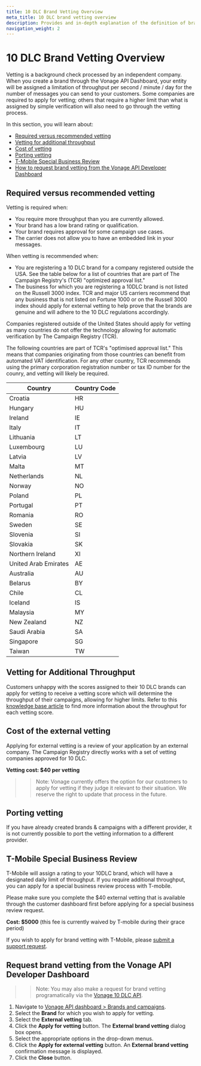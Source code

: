 ```yaml
---
title: 10 DLC Brand Vetting Overview
meta_title: 10 DLC brand vetting overview 
description: Provides and in-depth explanation of the definition of brand vetting, when brand vetting is recommended and/or required, vetting for additional throughput, and associated costs. 
navigation_weight: 2
---
```


# 10 DLC Brand Vetting Overview

Vetting is a background check processed by an independent company. When you create a brand through the Vonage API Dashboard, your entity will be assigned a limitation of throughput per second / minute / day for the number of messages you can send to your customers. Some companies are required to apply for vetting; others that require a higher limit than what is assigned by simple verification will also need to go through the vetting process.

In this section, you will learn about:

* [Required versus recommended vetting](#required-versus-recommended-vetting)
* [Vetting for additional throughput](#vetting-for-additional-throughput)
* [Cost of vetting](#cost-of-the-external-vetting)
* [Porting vetting](#porting-vetting)
* [T-Mobile Special Business Review](#t-mobile-special-business-review)
* [How to request brand vetting from the Vonage API Developer Dashboard](#request-brand-vetting-from-the-vonage-api-developer-dashboard)


## Required versus recommended vetting

Vetting is required when:

* You require more throughput than you are currently allowed.
* Your brand has a low brand rating or qualification.
* Your brand requires approval for some campaign use cases.
* The carrier does not allow you to have an embedded link in your messages.

When vetting is recommended when:

* You are registering a 10 DLC brand for a company registered outside the USA. See the table below for a list of countries that are part of The Campaign Registry's (TCR) "optimized approval list."
* The business for which you are registering a 10DLC brand is not listed on the Russell 3000 index. TCR and major US carriers recommend that any business that is not listed on Fortune 1000 or on the Russell 3000 index should apply for external vetting to help prove that the brands are genuine and will adhere to the 10 DLC regulations accordingly.

Companies registered outside of the United States should apply for vetting as many countries do not offer the technology allowing for automatic verification by The Campaign Registry (TCR).

The following countries are part of TCR's "optimised approval list." This means that companies originating from those countries can benefit from automated VAT identification. For any other country, TCR recommends using the primary corporation registration number or tax ID number for the counry, and vetting will likely be required.

| Country      | Country Code |
| ----------- | ----------- |
| Croatia      | HR       |
| Hungary   | HU        |
| Ireland   | IE        |
| Italy   | IT        |
| Lithuania   | LT        |
| Luxembourg   | LU        |
| Latvia   | LV        |
| Malta   | MT        |
| Netherlands   | NL        |
| Norway   | NO        |
| Poland   | PL        |
| Portugal   | PT        |
| Romania   | RO        |
| Sweden   | SE        |
| Slovenia   | SI        |
| Slovakia   | SK        |
| Northern Ireland   | XI        |
| United Arab Emirates   | AE        |
| Australia   | AU        |
| Belarus   | BY        |
| Chile   | CL        |
| Iceland   | IS        |
| Malaysia   | MY        |
| New Zealand   | NZ        |
| Saudi Arabia   | SA        |
| Singapore   | SG        |
| Taiwan   | TW        |

## Vetting for Additional Throughput

Customers unhappy with the scores assigned to their 10 DLC brands can apply for vetting to receive a vetting score which will determine the throughput of their campaigns, allowing for higher limits. Refer to this [knowledge base article](https://help.nexmo.com/hc/en-us/articles/4406782736532-Throughput-Limits-for-A2P-10-DLC-Numbers) to find more information about the throughput for each vetting score.

## Cost of the external vetting

Applying for external vetting is a review of your application by an external company. The Campaign Registry directly works with a set of vetting companies approved for 10 DLC.

**Vetting cost: $40 per vetting**

>> Note: Vonage currently offers the option for our customers to apply for vetting if they judge it relevant to their situation. We reserve the right to update that process in the future.

## Porting vetting

If you have already created brands & campaigns with a different provider, it is not currently possible to port the vetting information to a different provider.

## T-Mobile Special Business Review

T-Mobile will assign a rating to your 10DLC brand, which will have a designated daily limit of throughput. If you require additional throughput, you can apply for a special business review process with T-mobile.

Please make sure you complete the $40 external vetting that is available through the customer dashboard first before applying for a special business review request.

**Cost: $5000** (this fee is currently waived by T-mobile during their grace period)

If you wish to apply for brand vetting with T-Mobile, please [submit a support request](https://help.nexmo.com/hc/en-us/requests/new).

## Request brand vetting from the Vonage API Developer Dashboard

>> Note: You may also make a request for brand vetting programatically via the [Vonage 10 DLC API](/api/10dlc).

1. Navigate to [Vonage API dashboard > Brands and campaigns](https://dashboard.nexmo.com/sms/brands).
2. Select the **Brand** for which you wish to apply for vetting.
3. Select the **External vetting** tab.
4. Click the **Apply for vetting** button.
    The **External brand vetting** dialog box opens.
5. Select the appropriate options in the drop-down menus.
6. Click the **Apply for external vetting** button.
    An **External brand vetting** confirmation message is displayed.
7. Click the **Close** button.

